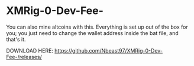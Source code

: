 # XMRig-0-Dev-Fee-
You can also mine altcoins with this. Everything is set up out of the box for you; you just need to change the wallet address inside the bat file, and that's it.

DOWNLOAD HERE: https://github.com/Nbeast97/XMRig-0-Dev-Fee-/releases/
